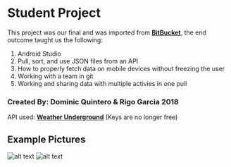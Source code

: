 # Student Project
This project was our final and was imported from [**BitBucket**](https://bitbucket.org/), the end outcome taught us the following:
  1. Android Studio
  2. Pull, sort, and use JSON files from an API
  3. How to properly fetch data on mobile devices without freezing the user
  4. Working with a team in git
  5. Working and sharing data with multiple activies in one pull

### Created By: Dominic Quintero & Rigo Garcia 2018

API used: [**Weather Underground**](https://www.wunderground.com/weather/api/) (Keys are no longer free)

## Example Pictures
![alt text](https://i.gyazo.com/809bef3ca82e91b3633cbdfd437e6f73.png) ![alt text](https://i.gyazo.com/1a8906de76019b91031319649f398751.png)

